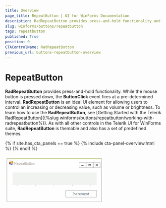 ```yaml
---
title: Overview
page_title: RepeatButton | UI for WinForms Documentation
description: RadRepeatButton provides press-and-hold functionality and it is an ideal UI element for allowing users to control an increasing or decreasing value, such as volume or brightness. 
slug: winforms/buttons/repeatbutton
tags: repeatbutton
published: True
position: 0
CTAControlName: RadRepeatButton
previous_url: buttons-repeatbutton-overview
---
```


# RepeatButton

__RadRepeatButton__ provides press-and-hold functionality. While the mouse button is pressed down, the __ButtonClick__ event fires at a pre-determined interval. __RadRepeatButton__ is an ideal UI element for allowing users to control an increasing or decreasing value, such as volume or brightness. To learn how to use the __RadRepeatButton__, see [Getting Started with the Telerik RadRepeatButton]({%slug winforms/buttons/repeatbutton/working-with-radrepeatbutton%}). As with all other controls in the Telerik UI for WinForms suite, __RadRepeatButton__ is themable and also has a set of predefined themes.
 
{% if site.has_cta_panels == true %}
{% include cta-panel-overview.html %}
{% endif %}

![buttons-repeatbutton-overview 001](images/buttons-repeatbutton-overview001.gif)
